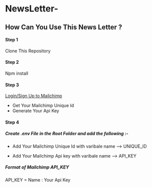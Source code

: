 # NewsLetter-

## How Can You Use This News Letter ?

#### Step 1
Clone This Repository

#### Step 2
Npm install

#### Step 3
[Login/Sign Up to Mailchimp](https://mailchimp.com/)

- Get Your Mailchimp Unique Id
- Generate Your Api Key

#### Step 4
##### Create .env File in the Root Folder and add the following :-

- Add Your Mailchimp Unique Id with varibale name --> UNIQUE_ID

- Add Your Mailchimp Api key with varibale name --> API_KEY

##### Format of Mailchimp API_KEY

API_KEY = Name : Your Api Key
